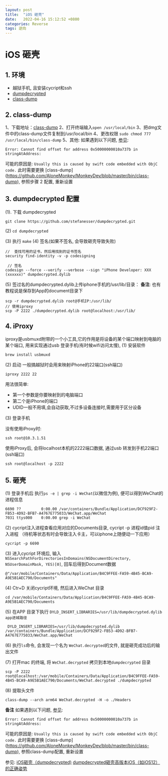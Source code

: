 ```yaml
---
layout: post
title:  "iOS 砸壳"
date:   2022-04-16 15:12:52 +0800
categories: Reverse
tags: 逆向
---
```


# iOS 砸壳

## 1. 环境
- 越狱手机, 且安装cycript和ssh
- [dumpdecrypted](https://github.com/stefanesser/dumpdecrypted)
- [class-dump](http://stevenygard.com/projects/class-dump/)

## 2. class-dump

1、下载地址：[class-dump](http://stevenygard.com/projects/class-dump/)
2、打开终端输入`open /usr/local/bin`
3、把dmg文件中的class-dump文件复制到/usr/local/bin
4、更改权限 `sudo chmod 777 /usr/local/bin/class-dump`
5、其他:
 如果遇到以下问题, [参见](https://iosre.com/t/solved-classdump-error-cannot-find-offset-for-address-xxxxx-in-stringataddress/10626):
 ```
 Error: Cannot find offset for address 0x50000000010a737b in stringAtAddress:
 ```
 可能的原因是: `Usually this is caused by swift code embedded with ObjC code.`
 此时需要更换 [class-dump] (https://github.com/AloneMonkey/MonkeyDev/blob/master/bin/class-dump), 参照步骤 2 配置, 重新设置
 
## 3. dumpdecrypted 配置
(1). 下载 dumpdecrypted
```
git clone https://github.com/stefanesser/dumpdecrypted.git
```
(2) `cd dumpdecrypted`

(3) 执行 `make` 
(4) 签名(如果不签名, 会导致砸壳导致失败)
```
//  查找可用的证书，然后用找到的证书签名
security find-identity -v -p codesigning

 // 签名
codesign --force --verify --verbose --sign "iPhone Developer: XXX (xxxxxx)" dumpdecrypted.dylib
```
(5) 签过名的dumpdecrypted.dylib上传iphone手机的/usr/lib/目录：
**备注**: 也有教程说是保存到App的document目录下
```
scp -r dumpdecrypted.dylib root@手机IP:/usr/lib/
// 使用iproxy
scp -P 2222 ./dumpdecrypted.dylib root@localhost:/usr/lib/
```
 ## 4. iProxy
 iproxy是usbmuxd附带的一个小工具,它的作用是将设备的某个端口映射到电脑的某个端口, 用来实现通过usb 登录手机(有时候wifi访问太慢), 
(1) 安装软件
```
brew install usbmuxd
```

(2) 启动
一般搞越狱时会用来映射iPhone的22端口(ssh端口)
```
iproxy 2222 22
```
用法很简单:
- 第一个参数是你要映射到的电脑端口
- 第二个是iPhone的端口
- UDID一般不用填,会自动获取,不过多设备连接时,需要用于区分设备

(3) 登录手机

没有使用iProxy时:
```
ssh root@10.3.1.51
```
使用iProxy后, 会将localhost本机的2222端口数据, 通过usb 转发到手机22端口(ssh端口)
```
ssh root@localhost -p 2222
```
 ## 5. 砸壳
 (1) 登录手机后 执行`ps -e | grep -i WeChat`(以微信为例), 便可以得到WeChat的进程信息
 ```
 6690 ??         0:00.00 /var/containers/Bundle/Application/DCF929F2-FB53-4D92-BFB7-A4767E775033/WeChat.app/WeChat
 7031 ttys000    0:00.00 grep -i WeChat
 ```
 
 (2) cycript注入进程查看应用对应的Documents目录, 
cycript -p 进程id值pid 注入进程 （待机等状态有时会导致注入卡主，可以iphone上随便动一下应用）
```
cycript -p 6690
```
 (3) 进入cycript 环境后, 输入 `NSSearchPathForDirectoriesInDomains(NSDocumentDirectory, NSUserDomainMask, YES)[0]`, 回车后得到Document数据
 ```
 @"/var/mobile/Containers/Data/Application/B4C9FFEE-FA59-4B45-BCA9-A9E5B1AEC790/Documents"
 ```
 (4) Ctr+D 关闭cycript环境, 然后进入WeChat 目录
 ```
 cd /var/mobile/Containers/Data/Application/B4C9FFEE-FA59-4B45-BCA9-A9E5B1AEC790/Documents
 ```
 
 (5) 在APP 目录下执行 `DYLD_INSERT_LIBRARIES=/usr/lib/dumpdecrypted.dylib app进城路径`
 ```
  DYLD_INSERT_LIBRARIES=/usr/lib/dumpdecrypted.dylib /var/containers/Bundle/Application/DCF929F2-FB53-4D92-BFB7-A4767E775033/WeChat.app/WeChat
 ```
 
 (6) 执行`ls`命令, 会发现一个名为 `WeChat.decrypted`的文件, 就是砸壳成功后的输出文件
 
 (7) 打开mac 的终端, 将 `WeChat.decrypted` 拷贝到本地`dumpdecrypted` 目录
 ```
 scp -P 2222 root@localhost:/var/mobile/Containers/Data/Application/B4C9FFEE-FA59-4B45-BCA9-A9E5B1AEC790/Documents/WeChat.decrypted ./dumpdecrypted

 ```
 
 (8) 提取头文件
 ```
 class-dump --arch arm64 WeChat.decrypted -H -o ./Headers
 ```
 
 **备注**
 如果遇到以下问题, [参见](https://iosre.com/t/solved-classdump-error-cannot-find-offset-for-address-xxxxx-in-stringataddress/10626):
 ```
 Error: Cannot find offset for address 0x50000000010a737b in stringAtAddress:
 ```
 可能的原因是: `Usually this is caused by swift code embedded with ObjC code.`
 此时需要更换 [class-dump] (https://github.com/AloneMonkey/MonkeyDev/blob/master/bin/class-dump), 参照class-dump配置, 重新设置
 
参见: 
[iOS砸壳（dumpdecrypted)](https://www.jianshu.com/p/395212061564)
[dumpdecrypted砸壳高版本iOS（如iOS12）的正确姿势](https://bbs.pediy.com/thread-263907.htm)